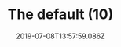 ---
title: The default (10)
date: 2019-07-08T13:57:59.086Z
year: 2019
dateCreated: 2019-01-01
tags:
  - painting
  - theDefault
coverImage: /images/uploads/iriee_zamble-the_default-10.jpg
material: Acrylic on canvas
dimensions: 50 x 35 cm
---